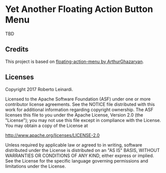 # Yet Another Floating Action Button Menu 
TBD

## Credits

This project is based on [floating-action-menu by ArthurGhazaryan](https://github.com/ArthurGhazaryan/floating-action-menu).

## Licenses

Copyright 2017 Roberto Leinardi.

Licensed to the Apache Software Foundation (ASF) under one or more contributor
license agreements.  See the NOTICE file distributed with this work for
additional information regarding copyright ownership.  The ASF licenses this
file to you under the Apache License, Version 2.0 (the "License"); you may not
use this file except in compliance with the License.  You may obtain a copy of
the License at

  http://www.apache.org/licenses/LICENSE-2.0

Unless required by applicable law or agreed to in writing, software
distributed under the License is distributed on an "AS IS" BASIS, WITHOUT
WARRANTIES OR CONDITIONS OF ANY KIND, either express or implied.  See the
License for the specific language governing permissions and limitations under
the License.
